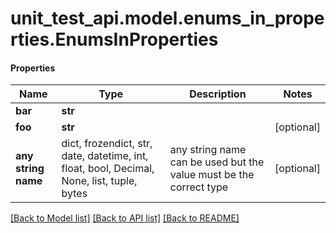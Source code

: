 # unit_test_api.model.enums_in_properties.EnumsInProperties

#### Properties
Name | Type | Description | Notes
------------ | ------------- | ------------- | -------------
**bar** | **str** |  | 
**foo** | **str** |  | [optional] 
**any string name** | dict, frozendict, str, date, datetime, int, float, bool, Decimal, None, list, tuple, bytes | any string name can be used but the value must be the correct type | [optional]

[[Back to Model list]](../../README.md#documentation-for-models) [[Back to API list]](../../README.md#documentation-for-api-endpoints) [[Back to README]](../../README.md)

